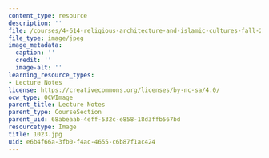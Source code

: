 ```yaml
---
content_type: resource
description: ''
file: /courses/4-614-religious-architecture-and-islamic-cultures-fall-2002/e6b4f66a3fb0f4ac4655c6b87f1ac424_1023.jpg
file_type: image/jpeg
image_metadata:
  caption: ''
  credit: ''
  image-alt: ''
learning_resource_types:
- Lecture Notes
license: https://creativecommons.org/licenses/by-nc-sa/4.0/
ocw_type: OCWImage
parent_title: Lecture Notes
parent_type: CourseSection
parent_uid: 68abeaab-4eff-532c-e858-18d3ffb567bd
resourcetype: Image
title: 1023.jpg
uid: e6b4f66a-3fb0-f4ac-4655-c6b87f1ac424
---
```

